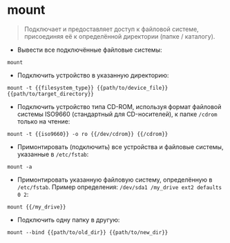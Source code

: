 # mount

> Подключает и предоставляет доступ к файловой системе, присоединяя её к определённой директории (папке / каталогу).

- Вывести все подключённые файловые системы:

`mount`

- Подключить устройство в указанную директорию:

`mount -t {{filesystem_type}} {{path/to/device_file}} {{path/to/target_directory}}`

- Подключить устройство типа CD-ROM, используя формат файловой системы ISO9660 (стандартный для CD-носителей), к папке `/cdrom` только на чтение:

`mount -t {{iso9660}} -o ro {{/dev/cdrom}} {{/cdrom}}`

- Примонтировать (подключить) все устройства и файловые системы, указанные в `/etc/fstab`:

`mount -a`

- Примонтировать указанную файловую систему, определённую в `/etc/fstab`. Пример определения: `/dev/sda1 /my_drive ext2 defaults 0 2`:

`mount {{/my_drive}}`

- Подключить одну папку в другую:

`mount --bind {{path/to/old_dir}} {{path/to/new_dir}}`
